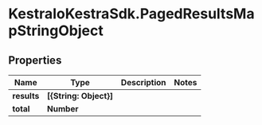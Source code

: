# KestraIoKestraSdk.PagedResultsMapStringObject

## Properties

Name | Type | Description | Notes
------------ | ------------- | ------------- | -------------
**results** | **[{String: Object}]** |  | 
**total** | **Number** |  | 


